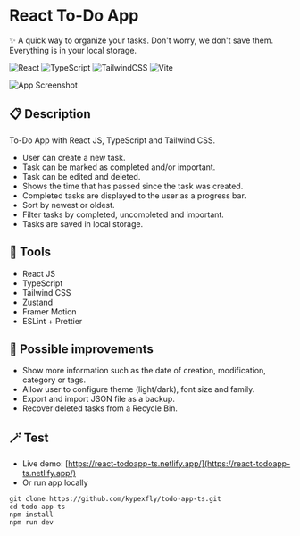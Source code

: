 # React To-Do App
✨ A quick way to organize your tasks. Don't worry, we don't save them. Everything is in your local storage.

![React](https://img.shields.io/badge/react-%2320232a.svg?style=for-the-badge&logo=react&logoColor=%2361DAFB)
![TypeScript](https://img.shields.io/badge/typescript-%23007ACC.svg?style=for-the-badge&logo=typescript&logoColor=white)
![TailwindCSS](https://img.shields.io/badge/tailwindcss-%2338B2AC.svg?style=for-the-badge&logo=tailwind-css&logoColor=white)
![Vite](https://img.shields.io/badge/vite-%23646CFF.svg?style=for-the-badge&logo=vite&logoColor=white)

![App Screenshot](https://github.com/kypexfly/todo-app-ts/blob/master/public/app_screenshot.png)

## 📋 Description 
To-Do App with React JS, TypeScript and Tailwind CSS. 
* User can create a new task.
* Task can be marked as completed and/or important.
* Task can be edited and deleted.
* Shows the time that has passed since the task was created.
* Completed tasks are displayed to the user as a progress bar.
* Sort by newest or oldest.
* Filter tasks by completed, uncompleted and important.
* Tasks are saved in local storage.

## 🔩 Tools
* React JS 
* TypeScript
* Tailwind CSS
* Zustand
* Framer Motion
* ESLint + Prettier

## 🧪 Possible improvements

* Show more information such as the date of creation, modification, category or tags.
* Allow user to configure theme (light/dark), font size and family.
* Export and import JSON file as a backup.
* Recover deleted tasks from a Recycle Bin.

## 🪄 Test
* Live demo: [https://react-todoapp-ts.netlify.app/](https://react-todoapp-ts.netlify.app/)
* Or run app locally
```
git clone https://github.com/kypexfly/todo-app-ts.git
cd todo-app-ts
npm install
npm run dev
```